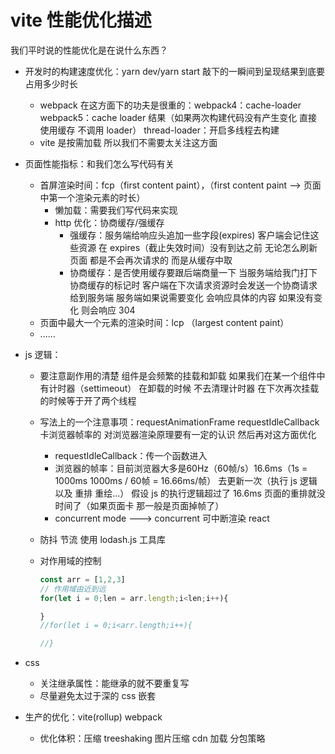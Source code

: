 # vite 性能优化描述

我们平时说的性能优化是在说什么东西？

- 开发时的构建速度优化：yarn dev/yarn start 敲下的一瞬间到呈现结果到底要占用多少时长

  - webpack 在这方面下的功夫是很重的：webpack4：cache-loader webpack5：cache loader 结果（如果两次构建代码没有产生变化 直接使用缓存 不调用 loader） thread-loader：开启多线程去构建
  - vite 是按需加载 所以我们不需要太关注这方面

- 页面性能指标：和我们怎么写代码有关

  - 首屏渲染时间：fcp（first content paint），（first content paint --> 页面中第一个渲染元素的时长）
    - 懒加载：需要我们写代码来实现
    - http 优化：协商缓存/强缓存
      - 强缓存：服务端给响应头追加一些字段(expires) 客户端会记住这些资源 在 expires（截止失效时间）没有到达之前 无论怎么刷新页面 都是不会再次请求的 而是从缓存中取
      - 协商缓存：是否使用缓存要跟后端商量一下 当服务端给我门打下协商缓存的标记时 客户端在下次请求资源时会发送一个协商请求给到服务端 服务端如果说需要变化 会响应具体的内容 如果没有变化 则会响应 304
  - 页面中最大一个元素的渲染时间：lcp （largest content paint）
  - ......

- js 逻辑：

  - 要注意副作用的清楚 组件是会频繁的挂载和卸载 如果我们在某一个组件中有计时器（settimeout） 在卸载的时候 不去清理计时器 在下次再次挂载的时候等于开了两个线程
  - 写法上的一个注意事项：requestAnimationFrame requestIdleCallback 卡浏览器帧率的 对浏览器渲染原理要有一定的认识 然后再对这方面优化
    - requestIdleCallback：传一个函数进入
    - 浏览器的帧率：目前浏览器大多是60Hz（60帧/s）16.6ms（1s = 1000ms 1000ms / 60帧 = 16.66ms/帧） 去更新一次（执行 js 逻辑 以及 重排 重绘...） 假设 js 的执行逻辑超过了 16.6ms 页面的重排就没时间了（如果页面卡 那一般是页面掉帧了）
    - concurrent mode ---> concurrent 可中断渲染 react
  - 防抖 节流 使用 lodash.js 工具库

  - 对作用域的控制

    ```js
    const arr = [1,2,3]
    // 作用域由近到远
    for(let i = 0;len = arr.length;i<len;i++){

    }
    //for(let i = 0;i<arr.length;i++){

    //}
    ```

- css

  - 关注继承属性：能继承的就不要重复写
  - 尽量避免太过于深的 css 嵌套

- 生产的优化：vite(rollup) webpack
  - 优化体积：压缩 treeshaking 图片压缩 cdn 加载 分包策略
